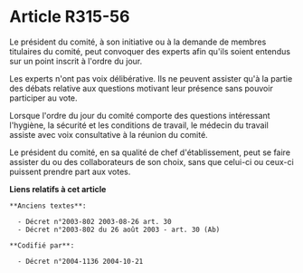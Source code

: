 # Article R315-56

Le président du comité, à son initiative ou à la demande de membres titulaires du comité, peut convoquer des experts afin
qu'ils soient entendus sur un point inscrit à l'ordre du jour.

Les experts n'ont pas voix délibérative. Ils ne peuvent assister qu'à la partie des débats relative aux questions motivant
leur présence sans pouvoir participer au vote.

Lorsque l'ordre du jour du comité comporte des questions intéressant l'hygiène, la sécurité et les conditions de travail, le
médecin du travail assiste avec voix consultative à la réunion du comité.

Le président du comité, en sa qualité de chef d'établissement, peut se faire assister du ou des collaborateurs de son choix,
sans que celui-ci ou ceux-ci puissent prendre part aux votes.

**Liens relatifs à cet article**

	**Anciens textes**:

	  - Décret n°2003-802 2003-08-26 art. 30
	  - Décret n°2003-802 du 26 août 2003 - art. 30 (Ab)

	**Codifié par**:

	  - Décret n°2004-1136 2004-10-21
